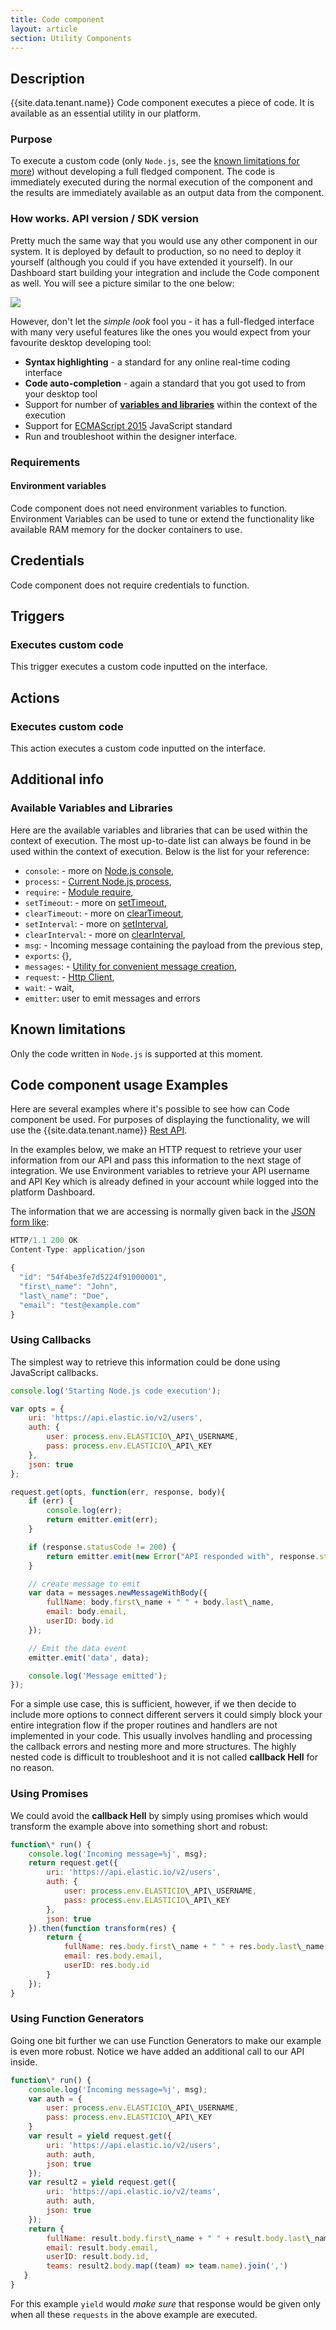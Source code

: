 ```yaml
---
title: Code component
layout: article
section: Utility Components
---
```


## Description

{{site.data.tenant.name}} Code component executes a piece of code. It is available
as an essential utility in our platform.

### Purpose

To execute a custom code (only `Node.js`, see the [known limitations for more](#Known-limitations))
without developing a full fledged component. The code is immediately executed
during the normal execution of the component and the results are immediately
available as an output data from the component.

### How works.  API version / SDK version

Pretty much the same way that you would use any other component in our system.
It is deployed by default to production, so no need to deploy it yourself (although
you could if you have extended it yourself). In our Dashboard start building your
integration and include the Code component as well. You will see a picture similar
to the one below:

![](https://s3.amazonaws.com/cdn.freshdesk.com/data/helpdesk/attachments/production/14018804997/original/JeiuYO-31ocTuv6E-O3lqUzqVMTqMRxSOw.png?1501499642)

However, don't let the _simple look_ fool you - it has a full-fledged interface
with many very useful features like the ones you would expect from your favourite
desktop developing tool:

*   **Syntax highlighting** - a standard for any online real-time coding interface
*   **Code auto-completion** - again a standard that you got used to from your desktop tool
*   Support for number of **[variables and libraries](#available-variables-and-libraries)** within the context of the execution
*   Support for [ECMAScript 2015](https://en.wikipedia.org/wiki/ECMAScript) JavaScript standard
*   Run and troubleshoot within the designer interface.

### Requirements

#### Environment variables

Code component does not need environment variables to function. Environment Variables
can be used to tune or extend the functionality like available RAM memory for the
docker containers to use.

## Credentials

Code component does not require credentials to function.

## Triggers

### Executes custom code

This trigger executes a custom code inputted on the interface.

## Actions

### Executes custom code

This action executes a custom code inputted on the interface.

## Additional info

### Available Variables and Libraries

Here are the available variables and libraries that can be used within the context
of execution. The most up-to-date list can always be found in be used within the
context of execution. Below is the list for your reference:

*   `console`: - more on [Node.js console](https://nodejs.org/dist/latest-v5.x/docs/api/console.html),
*   `process`: - [Current Node.js process](https://nodejs.org/dist/latest-v5.x/docs/api/process.html),
*   `require`: - [Module require](https://nodejs.org/dist/latest-v5.x/docs/api/modules.html),
*   `setTimeout`: - more on [setTimeout](https://nodejs.org/dist/latest-v5.x/docs/api/timers.html),
*   `clearTimeout`: - more on [clearTimeout](https://nodejs.org/dist/latest-v5.x/docs/api/timers.html),
*   `setInterval`: - more on [setInterval](https://nodejs.org/dist/latest-v5.x/docs/api/timers.html),
*   `clearInterval`: - more on [clearInterval](https://nodejs.org/dist/latest-v5.x/docs/api/timers.html),
*   `msg`: - Incoming message containing the payload from the previous step,
*   `exports`: {},
*   `messages`: - [Utility for convenient message creation](https://github.com/elasticio/elasticio-node/blob/master/lib/messages.js),
*   `request`: - [Http Client](https://github.com/id0x3d/co-request),
*   `wait`: - wait,
*   `emitter`: user to emit messages and errors


## Known limitations

Only the code written in `Node.js` is supported at this moment.

## Code component usage Examples

Here are several examples where it's possible to see how can Code component be
used. For purposes of displaying the functionality, we will use the
{{site.data.tenant.name}} [Rest API](https://{{site.data.tenant.apiBaseUri}}/docs/#introduction).

In the examples below, we make an HTTP request to retrieve your user information
from our API and pass this information to the next stage of integration. We use
Environment variables to retrieve your API username and API Key which is already
defined in your account while logged into the platform Dashboard.

The information that we are accessing is normally given back in the
[JSON form like](https://{{site.data.tenant.apiBaseUri}}/docs/#users):

```js
HTTP/1.1 200 OK
Content-Type: application/json

{
  "id": "54f4be3fe7d5224f91000001",
  "first\_name": "John",
  "last\_name": "Doe",
  "email": "test@example.com"
}
```

### Using Callbacks

The simplest way to retrieve this information could be done using JavaScript callbacks.

```js
console.log('Starting Node.js code execution');

var opts = {
    uri: 'https://api.elastic.io/v2/users',
    auth: {
        user: process.env.ELASTICIO\_API\_USERNAME,
        pass: process.env.ELASTICIO\_API\_KEY
    },
    json: true
};

request.get(opts, function(err, response, body){
    if (err) {
        console.log(err);
        return emitter.emit(err);
    }

    if (response.statusCode != 200) {
        return emitter.emit(new Error("API responded with", response.statusCode));
    }

    // create message to emit
    var data = messages.newMessageWithBody({
        fullName: body.first\_name + " " + body.last\_name,
        email: body.email,
        userID: body.id
    });

    // Emit the data event
    emitter.emit('data', data);

    console.log('Message emitted');
});
```

For a simple use case, this is sufficient, however, if we then decide to include
more options to connect different servers it could simply block your entire
integration flow if the proper routines and handlers are not implemented in your
code. This usually involves handling and processing the callback errors and
nesting more and more structures. The highly nested code is difficult to
troubleshoot and it is not called **callback Hell** for no reason.

### Using Promises

We could avoid the **callback Hell** by simply using promises which would transform
the example above into something short and robust:

```js
function\* run() {
    console.log('Incoming message=%j', msg);
    return request.get({
        uri: 'https://api.elastic.io/v2/users',
        auth: {
            user: process.env.ELASTICIO\_API\_USERNAME,
            pass: process.env.ELASTICIO\_API\_KEY
        },
        json: true
    }).then(function transform(res) {
        return {
            fullName: res.body.first\_name + " " + res.body.last\_name,
            email: res.body.email,
            userID: res.body.id
        }
    });
}
```

### Using Function Generators

Going one bit further we can use Function Generators to make our example is even
more robust. Notice we have added an additional call to our API inside.


```js
function\* run() {
    console.log('Incoming message=%j', msg);
    var auth = {
        user: process.env.ELASTICIO\_API\_USERNAME,
        pass: process.env.ELASTICIO\_API\_KEY
    }
    var result = yield request.get({
        uri: 'https://api.elastic.io/v2/users',
        auth: auth,
        json: true
    });
    var result2 = yield request.get({
        uri: 'https://api.elastic.io/v2/teams',
        auth: auth,
        json: true
    });
    return {
        fullName: result.body.first\_name + " " + result.body.last\_name,
        email: result.body.email,
        userID: result.body.id,
        teams: result2.body.map((team) => team.name).join(',')
   }
}
```

For this example `yield` would _make sure_ that response would be given only
when all these `requests` in the above example are executed.
